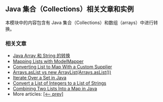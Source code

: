## Java 集合（Collections）相关文章和实例

本模块中的内容包含有 Java 集合（Collections）和数组（arrays）中进行转换。

### 相关文章

- [Java Array 和 String 的转换](https://www.ossez.com/t/java-array-string/13685)
- [Mapping Lists with ModelMapper](https://www.baeldung.com/java-modelmapper-lists)
- [Converting List to Map With a Custom Supplier](https://www.baeldung.com/list-to-map-supplier)
- [Arrays.asList vs new ArrayList(Arrays.asList())](https://www.baeldung.com/java-arrays-aslist-vs-new-arraylist)
- [Iterate Over a Set in Java](https://www.baeldung.com/java-iterate-set)
- [Convert a List of Integers to a List of Strings](https://www.baeldung.com/java-convert-list-integers-to-list-strings)
- [Combining Two Lists Into a Map in Java](https://www.baeldung.com/java-combine-two-lists-into-map)
- More articles: [[<-- prev]](../core-java-collections-conversions)
